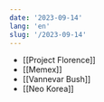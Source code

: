 ```yaml
---
date: '2023-09-14'
lang: 'en'
slug: '/2023-09-14'
---
```


- [[Project Florence]]
- [[Memex]]
- [[Vannevar Bush]]
- [[Neo Korea]]

